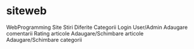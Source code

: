# siteweb
WebProgramming
Site Stiri
Diferite Categorii
Login User/Admin
Adaugare comentarii
Rating articole
Adaugare/Schimbare articole
Adaugare/Schimbare categorii